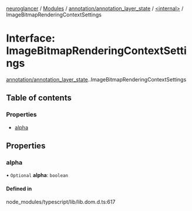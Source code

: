 [neuroglancer](../README.md) / [Modules](../modules.md) / [annotation/annotation\_layer\_state](../modules/annotation_annotation_layer_state.md) / [<internal\>](../modules/annotation_annotation_layer_state._internal_.md) / ImageBitmapRenderingContextSettings

# Interface: ImageBitmapRenderingContextSettings

[annotation/annotation_layer_state](../modules/annotation_annotation_layer_state.md).[<internal>](../modules/annotation_annotation_layer_state._internal_.md).ImageBitmapRenderingContextSettings

## Table of contents

### Properties

- [alpha](annotation_annotation_layer_state._internal_.ImageBitmapRenderingContextSettings.md#alpha)

## Properties

### alpha

• `Optional` **alpha**: `boolean`

#### Defined in

node_modules/typescript/lib/lib.dom.d.ts:617
